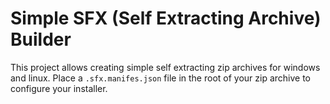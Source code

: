 Simple SFX (Self Extracting Archive) Builder
==========================

This project allows creating simple self extracting zip archives for windows and linux.
Place a `.sfx.manifes.json` file in the root of your zip archive to configure your installer.
